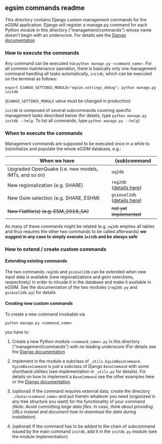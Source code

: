 ## egsim commands readme

This directory contains Django custom management commands
for the eGSIM application. Django will register a manage.py
command for each Python module in this directory
("management/commands") whose name doesn't begin with an
underscore.
For details see the [Django documentation](https://docs.djangoproject.com/en/2.2/howto/custom-management-commands/)


### How to execute the commands

Any command can be executed via `python manage.py <command_name>`. 
For all common maintenance operation, there is basically only one management
command handling all tasks automatically, `initdb`,
which can be executed on the terminal as follows:
```
export DJANGO_SETTINGS_MODULE="egsim.settings_debug"; python manage.py initdb
```
(`DJANGO_SETTINGS_MODULE` value must be changed in production)

`initdb` is composed of several subcommands covering specific
management tasks described below
(for details, type `python manage.py initdb --help`. To list all
commands, type `python manage.py --help`)

### When to execute the commands

Management commands are supposed to be executed once
in a while to (re)initialize and populate the whole eGSIM database,
e.g.:

When we have | (sub)command
--- | ---
Upgraded OpenQuake (i.e. new models, IMTs, and so on) | `oq2db`
New regionalization (e.g. SHARE) | `reg2db`<br/>([details here](#Extending-existing-commands))
New Gsim selection (e.g. SHARE, ESHM) | `gsimsel2db`<br/>([details here](#Extending-existing-commands))
~~New Flatfile(s) (e.g. ESM_2018_SA)~~ | ~~not yet implemented~~

As many of these commands might be related
(e.g. `oq2db` empties all tables and thus
requires the other two commands to be called afterwards)
**we suggest in any case 
to simply execute `initdb` and be always safe**

### How to extend / create custom commands

#### Extending existing commands
 
The two commands `reg2db` and `gsimsel2db` can be extended when new
input data is available (new regionalizations and gsim selections, respectively)
in order to inlcude it in the database and make it available in eGSIM.
See the documentation of the two modules (`reg2db.py` and
`gsimsel2db.py`) for details

#### Creating new custom commands

To create a new command invokable via
```
python manage.py <command_name>
```
you have to:

1. Create a new Python module `<command_name>.py`
   in this directory ("management/commands") with no leading
   underscore (For details see  the [Django documentation](
   https://docs.djangoproject.com/en/2.2/howto/custom-management-commands/)
   
2. Implement in the module a subclass of `_utils.EgsimBaseCommand`.
   `EgsimBaseCommand` is just a subclass of Django `BaseCommand`
   with some shorthand utilities (see implementation in `_utils.py` for details).
   For details on how to implement a `BaseCommand` see the
   other examples here or the [Django documentation](
   https://docs.djangoproject.com/en/2.2/howto/custom-management-commands/)

3. (optional) If the command requires external data, create the
   directory `./data/<command_name>` and put therein whatever you
   need (organized in any tree structure you want) for the functionality of
   your command (*Note: Avoid committing large data files. In case, think about
   providing URLs instead and document how to download
   the data during installation*)

4. (optional) If the command has to be added to the chain of
   subcommand issued by the main command `initdb`, add it
   in the `initdb.py` module (see the module implementation) 
   <!-- Avoid trying to add (sub)commands automatically based on e.g., a
    scan of the commands directory: first you want to have control over the
    execution order, second you might want to implement some command
    that is not part of the main initialization chain -->

